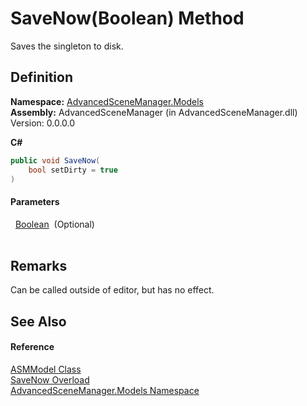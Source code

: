 # SaveNow(Boolean) Method


Saves the singleton to disk.



## Definition
**Namespace:** <a href="N_AdvancedSceneManager_Models.md">AdvancedSceneManager.Models</a>  
**Assembly:** AdvancedSceneManager (in AdvancedSceneManager.dll) Version: 0.0.0.0

**C#**
``` C#
public void SaveNow(
	bool setDirty = true
)
```



#### Parameters
<dl><dt>  <a href="https://learn.microsoft.com/dotnet/api/system.boolean" target="_blank" rel="noopener noreferrer">Boolean</a>  (Optional)</dt><dd> </dd></dl>

## Remarks
Can be called outside of editor, but has no effect.

## See Also


#### Reference
<a href="T_AdvancedSceneManager_Models_ASMModel.md">ASMModel Class</a>  
<a href="Overload_AdvancedSceneManager_Models_ASMModel_SaveNow.md">SaveNow Overload</a>  
<a href="N_AdvancedSceneManager_Models.md">AdvancedSceneManager.Models Namespace</a>  
